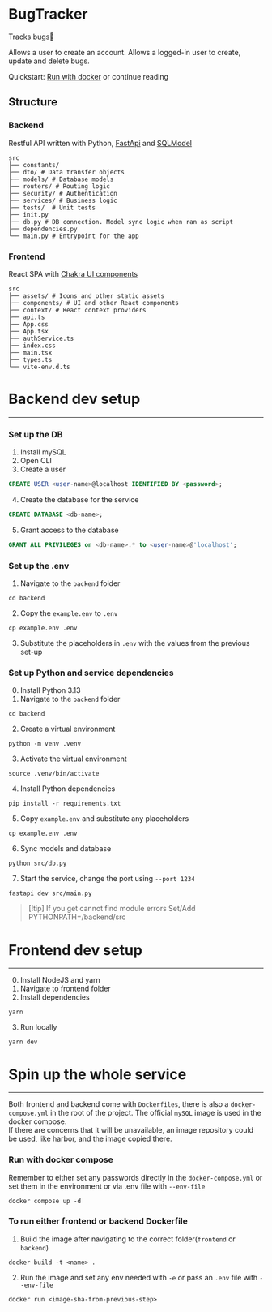 # BugTracker
Tracks bugs🐜

Allows a user to create an account.
Allows a logged-in user to create, update and delete bugs.

Quickstart: [Run with docker](#Spin-up-the-whole-service) or continue reading

Structure
---

### Backend
Restful API written with Python, [FastApi](https://fastapi.tiangolo.com/) and [SQLModel](https://sqlmodel.tiangolo.com/)
```text
src
├── constants/
├── dto/ # Data transfer objects
├── models/ # Database models
├── routers/ # Routing logic
├── security/ # Authentication
├── services/ # Business logic
├── tests/  # Unit tests
├── init.py
├── db.py # DB connection. Model sync logic when ran as script
├── dependencies.py 
└── main.py # Entrypoint for the app
```

### Frontend
React SPA with [Chakra UI components](https://www.chakra-ui.com/)
```text
src
├── assets/ # Icons and other static assets
├── components/ # UI and other React components
├── context/ # React context providers
├── api.ts
├── App.css
├── App.tsx
├── authService.ts
├── index.css
├── main.tsx
├── types.ts
└── vite-env.d.ts
```

# Backend dev setup

---
### Set up the DB
1. Install mySQL
2. Open CLI
3. Create a user
```SQL
CREATE USER <user-name>@localhost IDENTIFIED BY <password>; 
```
4. Create the database for the service
```SQL
CREATE DATABASE <db-name>;
```
5. Grant access to the database
```SQL
GRANT ALL PRIVILEGES on <db-name>.* to <user-name>@'localhost'; 
```

### Set up the .env
1. Navigate to the `backend` folder
```shell
cd backend
```
2. Copy the `example.env` to `.env`
```shell
cp example.env .env
```
3. Substitute the placeholders in `.env` with the values from the previous set-up


### Set up Python and service dependencies
0. Install Python 3.13
1. Navigate to the `backend` folder
```shell
cd backend
```
2. Create a virtual environment
```shell
python -m venv .venv
```
3. Activate the virtual environment
```shell
source .venv/bin/activate
```
4. Install Python dependencies
```shell
pip install -r requirements.txt
```
5. Copy `example.env` and substitute any placeholders
```shell
cp example.env .env
```
6. Sync models and database
```shell
python src/db.py
```
7. Start the service, change the port using `--port 1234`
```shell
fastapi dev src/main.py
```
> [!tip] If you get cannot find module errors
> Set/Add PYTHONPATH=<absolute-path-to-repo>/backend/src

# Frontend dev setup

---
0. Install NodeJS and yarn
1. Navigate to frontend folder
2. Install dependencies
```shell
yarn 
```
3. Run locally
```shell
yarn dev
```

# Spin up the whole service

---
Both frontend and backend come with `Dockerfiles`, there is also a `docker-compose.yml` in the root of the project.
The official `mySQL` image is used in the docker compose.  
If there are concerns that it will be unavailable, an image repository could be used, like harbor, and the image copied there.

### Run with docker compose
Remember to either set any passwords directly in the `docker-compose.yml` or set them in the environment or via .env file with `--env-file`

```shell
docker compose up -d
```

### To run either frontend or backend Dockerfile
1. Build the image after navigating to the correct folder(`frontend` or `backend`)
```shell
docker build -t <name> . 
```
2. Run the image and set any env needed with `-e` or pass an `.env` file with `--env-file`
```shell
docker run <image-sha-from-previous-step>
```

